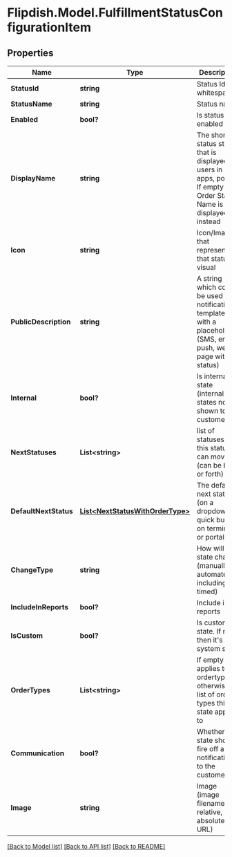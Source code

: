 # Flipdish.Model.FulfillmentStatusConfigurationItem
## Properties

Name | Type | Description | Notes
------------ | ------------- | ------------- | -------------
**StatusId** | **string** | Status Id (no whitespaces) | [optional] 
**StatusName** | **string** | Status name | [optional] 
**Enabled** | **bool?** | Is status enabled | [optional] 
**DisplayName** | **string** | The short status string that is displayed to users in apps, portal. If empty then Order Status Name is displayed instead | [optional] 
**Icon** | **string** | Icon/Image that represents that status visual | [optional] 
**PublicDescription** | **string** | A string which could be used in notification templates with a placeholder (SMS, email, push, web page with status) | [optional] 
**Internal** | **bool?** | Is internal state (internal states not shown to customers) | [optional] 
**NextStatuses** | **List&lt;string&gt;** | list of statuses that this status can move to (can be back or forth) | [optional] 
**DefaultNextStatus** | [**List&lt;NextStatusWithOrderType&gt;**](NextStatusWithOrderType.md) | The default next status (on a dropdown or quick button on terminal or portal) | [optional] 
**ChangeType** | **string** | How will state change (manually or automated, including timed) | [optional] 
**IncludeInReports** | **bool?** | Include in reports | [optional] 
**IsCustom** | **bool?** | Is custom state. If not, then it&#39;s a system state | [optional] 
**OrderTypes** | **List&lt;string&gt;** | If empty then applies to all ordertypes, otherwise a list of order types this state applies to | [optional] 
**Communication** | **bool?** | Whether state should fire off a notification to the customer | [optional] 
**Image** | **string** | Image (image filename, relative, not absolute URL) | [optional] 

[[Back to Model list]](../README.md#documentation-for-models) [[Back to API list]](../README.md#documentation-for-api-endpoints) [[Back to README]](../README.md)

